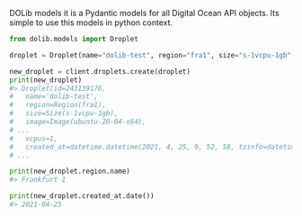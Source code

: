 DOLib models it is a Pydantic models for all Digital Ocean API objects. Its simple to use this models in python context.

```py
from dolib.models import Droplet

droplet = Droplet(name="dolib-test", region="fra1", size="s-1vcpu-1gb", image="ubuntu-20-04-x64")

new_droplet = client.droplets.create(droplet)
print(new_droplet)
#> Droplet(id=243139176,
#   name='dolib-test',
#   region=Region(fra1),
#   size=Size(s-1vcpu-1gb),
#   image=Image(ubuntu-20-04-x64),
# ...
#   vcpus=1,
#   created_at=datetime.datetime(2021, 4, 25, 9, 52, 58, tzinfo=datetime.timezone.utc),
# ...

print(new_droplet.region.name)
#> Frankfurt 1

print(new_droplet.created_at.date())
#> 2021-04-25

```

